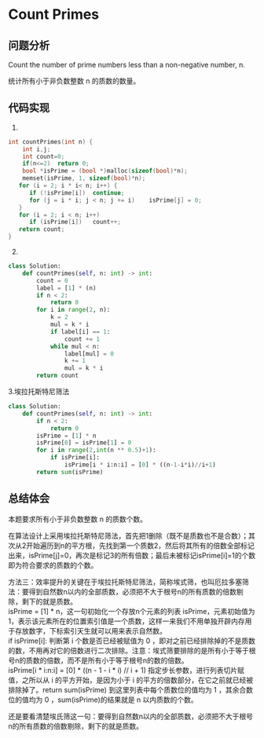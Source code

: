#  Count Primes

## 问题分析

Count the number of prime numbers less than a non-negative number, n.

统计所有小于非负数整数 n 的质数的数量。


## 代码实现

1.
``` C
int countPrimes(int n) {
    int i,j;
    int count=0;
    if(n<=2)  return 0;
    bool *isPrime = (bool *)malloc(sizeof(bool)*n);
    memset(isPrime, 1, sizeof(bool)*n);
   for (i = 2; i * i< n; i++) {
      if (!isPrime[i])  continue;
      for (j = i * i; j < n; j += i)    isPrime[j] = 0;
   }
   for (i = 2; i < n; i++) 
      if (isPrime[i])   count++;
   return count;
}
```

2.
```python
class Solution:
    def countPrimes(self, n: int) -> int:
        count = 0
        label = [1] * (n)
        if n < 2:
            return 0
        for i in range(2, n):
            k = 2
            mul = k * i
            if label[i] == 1:
                count += 1
            while mul < n:
                label[mul] = 0
                k += 1
                mul = k * i
        return count
```

3.埃拉托斯特尼筛法
```python
class Solution:
    def countPrimes(self, n: int) -> int:
        if n < 2:
            return 0
        isPrime = [1] * n
        isPrime[0] = isPrime[1] = 0
        for i in range(2,int(n ** 0.5)+1):
            if isPrime[i]:
                isPrime[i * i:n:i] = [0] * ((n-1-i*i)//i+1)
        return sum(isPrime)

```

## 总结体会

本题要求所有小于非负数整数 n 的质数个数。

在算法设计上采用埃拉托斯特尼筛法，首先把1删除（既不是质数也不是合数）；其次从2开始遍历到n的平方根，先找到第一个质数2，然后将其所有的倍数全部标记出来，isPrime[j]=0，再次是标记3的所有倍数；最后未被标记isPrime[i]=1的个数即为符合要求的质数的个数。

方法三：效率提升的关键在于埃拉托斯特尼筛法，简称埃式筛，也叫厄拉多塞筛法：要得到自然数n以内的全部质数，必须把不大于根号n的所有质数的倍数剔除，剩下的就是质数。  
isPrime = [1] * n，这一句初始化一个存放n个元素的列表 isPrime，元素初始值为1，表示该元素所在的位置索引值是一个质数，这样一来我们不用单独开辟内存用于存放数字，下标索引天生就可以用来表示自然数。  
if isPrime[i]: 判断第 i 个数是否已经被赋值为 0 ，即对之前已经排除掉的不是质数的数，不用再对它的倍数进行二次排除。注意：埃式筛要排除的是所有小于等于根号n的质数的倍数，而不是所有小于等于根号n的数的倍数。  
isPrime[i * i:n:i] = [0] * ((n - 1 - i * i) // i + 1) 指定步长参数，进行列表切片赋值，之所以从 i 的平方开始，是因为小于 i 的平方的倍数部分，在它之前就已经被排除掉了。return sum(isPrime) 到这里列表中每个质数位的值均为 1 ，其余合数位的值均为 0 ，sum(isPrime)的结果就是 n 以内质数的个数。

还是要看清楚埃氏筛这一句：要得到自然数n以内的全部质数，必须把不大于根号n的所有质数的倍数剔除，剩下的就是质数。